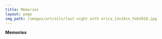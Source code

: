 ```yaml
---
title: Memories
layout: page
img_path: /images/art/oils/last night with erica_13x16in_Feb2018.jpg
---
```


**Memories**
